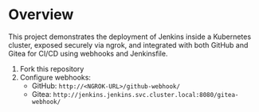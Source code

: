 # Overview
This project demonstrates the deployment of Jenkins inside a Kubernetes cluster, exposed securely via ngrok, and integrated with both GitHub and Gitea for CI/CD using webhooks and Jenkinsfile.


1. Fork this repository
2. Configure webhooks:
   - GitHub: `http://<NGROK-URL>/github-webhook/`
   - Gitea: `http://jenkins.jenkins.svc.cluster.local:8080/gitea-webhook/`

